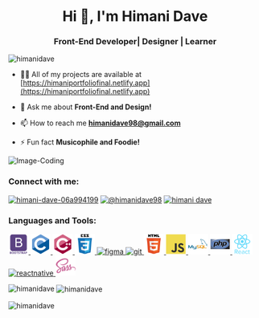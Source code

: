 <h1 align="center">Hi 👋, I'm Himani Dave</h1>
<h3 align="center">Front-End Developer| Designer | Learner</h3>

<p align="left"> <img src="https://komarev.com/ghpvc/?username=himanidave&label=Profile%20views&color=0e75b6&style=flat" alt="himanidave" /> </p>

- 👨‍💻 All of my projects are available at [https://himaniportfoliofinal.netlify.app](https://himaniportfoliofinal.netlify.app)

- 💬 Ask me about **Front-End and Design!**

- 📫 How to reach me **himanidave98@gmail.com**

- ⚡ Fun fact **Musicophile and Foodie!**

<img alt="Image-Coding" source="https://cdn.dribbble.com/users/2413843/screenshots/14167682/media/d08653dc7f952ea4b49cc000102fd440.png?compress=1&resize=1600x1200"/>

<h3 align="left">Connect with me:</h3>
<p align="left">
<a href="https://linkedin.com/in/himani-dave-06a994199" target="blank"><img align="center" src="https://raw.githubusercontent.com/rahuldkjain/github-profile-readme-generator/master/src/images/icons/Social/linked-in-alt.svg" alt="himani-dave-06a994199" height="30" width="40" /></a>
<a href="https://medium.com/@himanidave98" target="blank"><img align="center" src="https://raw.githubusercontent.com/rahuldkjain/github-profile-readme-generator/master/src/images/icons/Social/medium.svg" alt="@himanidave98" height="30" width="40" /></a>
<a href="https://auth.geeksforgeeks.org/user/himani dave" target="blank"><img align="center" src="https://raw.githubusercontent.com/rahuldkjain/github-profile-readme-generator/master/src/images/icons/Social/geeks-for-geeks.svg" alt="himani dave" height="30" width="40" /></a>
</p>

<h3 align="left">Languages and Tools:</h3>
<p align="left"> <a href="https://getbootstrap.com" target="_blank"> <img src="https://raw.githubusercontent.com/devicons/devicon/master/icons/bootstrap/bootstrap-plain-wordmark.svg" alt="bootstrap" width="40" height="40"/> </a> <a href="https://www.cprogramming.com/" target="_blank"> <img src="https://raw.githubusercontent.com/devicons/devicon/master/icons/c/c-original.svg" alt="c" width="40" height="40"/> </a> <a href="https://www.w3schools.com/cpp/" target="_blank"> <img src="https://raw.githubusercontent.com/devicons/devicon/master/icons/cplusplus/cplusplus-original.svg" alt="cplusplus" width="40" height="40"/> </a> <a href="https://www.w3schools.com/css/" target="_blank"> <img src="https://raw.githubusercontent.com/devicons/devicon/master/icons/css3/css3-original-wordmark.svg" alt="css3" width="40" height="40"/> </a> <a href="https://www.figma.com/" target="_blank"> <img src="https://www.vectorlogo.zone/logos/figma/figma-icon.svg" alt="figma" width="40" height="40"/> </a> <a href="https://git-scm.com/" target="_blank"> <img src="https://www.vectorlogo.zone/logos/git-scm/git-scm-icon.svg" alt="git" width="40" height="40"/> </a> <a href="https://www.w3.org/html/" target="_blank"> <img src="https://raw.githubusercontent.com/devicons/devicon/master/icons/html5/html5-original-wordmark.svg" alt="html5" width="40" height="40"/> </a> <a href="https://developer.mozilla.org/en-US/docs/Web/JavaScript" target="_blank"> <img src="https://raw.githubusercontent.com/devicons/devicon/master/icons/javascript/javascript-original.svg" alt="javascript" width="40" height="40"/> </a> <a href="https://www.mysql.com/" target="_blank"> <img src="https://raw.githubusercontent.com/devicons/devicon/master/icons/mysql/mysql-original-wordmark.svg" alt="mysql" width="40" height="40"/> </a> <a href="https://www.php.net" target="_blank"> <img src="https://raw.githubusercontent.com/devicons/devicon/master/icons/php/php-original.svg" alt="php" width="40" height="40"/> </a> <a href="https://reactjs.org/" target="_blank"> <img src="https://raw.githubusercontent.com/devicons/devicon/master/icons/react/react-original-wordmark.svg" alt="react" width="40" height="40"/> </a> <a href="https://reactnative.dev/" target="_blank"> <img src="https://reactnative.dev/img/header_logo.svg" alt="reactnative" width="40" height="40"/> </a> <a href="https://sass-lang.com" target="_blank"> <img src="https://raw.githubusercontent.com/devicons/devicon/master/icons/sass/sass-original.svg" alt="sass" width="40" height="40"/> </a> </p>

<p><img align="left" src="https://github-readme-stats.vercel.app/api/top-langs?username=himanidave&show_icons=true&locale=en&layout=compact" alt="himanidave" /></p>

<p>&nbsp;<img align="center" src="https://github-readme-stats.vercel.app/api?username=himanidave&show_icons=true&locale=en" alt="himanidave" /></p>

<p><img align="center" src="https://github-readme-streak-stats.herokuapp.com/?user=himanidave&" alt="himanidave" /></p>

